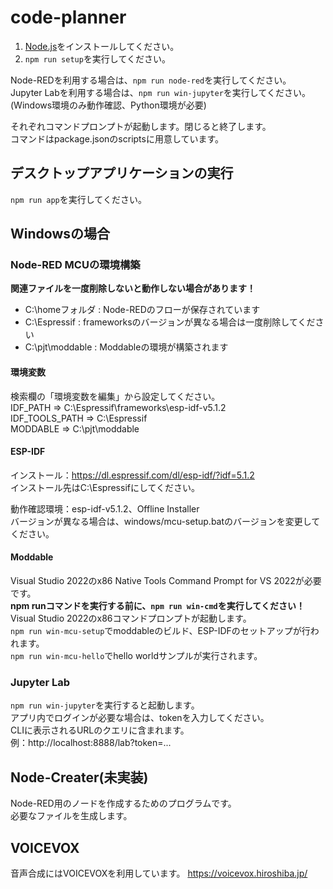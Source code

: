 # code-planner

1. [Node.js](https://nodejs.org/en)をインストールしてください。
2. `npm run setup`を実行してください。

Node-REDを利用する場合は、`npm run node-red`を実行してください。  
Jupyter Labを利用する場合は、`npm run win-jupyter`を実行してください。  
(Windows環境のみ動作確認、Python環境が必要)  

それぞれコマンドプロンプトが起動します。閉じると終了します。  
コマンドはpackage.jsonのscriptsに用意しています。  

## デスクトップアプリケーションの実行

`npm run app`を実行してください。  

## Windowsの場合

### Node-RED MCUの環境構築

**関連ファイルを一度削除しないと動作しない場合があります！** 
- C:\homeフォルダ : Node-REDのフローが保存されています
- C:\Espressif : frameworksのバージョンが異なる場合は一度削除してください
- C:\pjt\moddable : Moddableの環境が構築されます

#### 環境変数

検索欄の「環境変数を編集」から設定してください。  
IDF_PATH => C:\Espressif\frameworks\esp-idf-v5.1.2  
IDF_TOOLS_PATH => C:\Espressif  
MODDABLE => C:\pjt\moddable  

#### ESP-IDF

インストール：<https://dl.espressif.com/dl/esp-idf/?idf=5.1.2>  
インストール先はC:\Espressifにしてください。  

動作確認環境：esp-idf-v5.1.2、Offline Installer  
バージョンが異なる場合は、windows/mcu-setup.batのバージョンを変更してください。  

#### Moddable

Visual Studio 2022のx86 Native Tools Command Prompt for VS 2022が必要です。  
**npm runコマンドを実行する前に、`npm run win-cmd`を実行してください！**  
Visual Studio 2022のx86コマンドプロンプトが起動します。  
`npm run win-mcu-setup`でmoddableのビルド、ESP-IDFのセットアップが行われます。  
`npm run win-mcu-hello`でhello worldサンプルが実行されます。  

### Jupyter Lab

`npm run win-jupyter`を実行すると起動します。  
アプリ内でログインが必要な場合は、tokenを入力してください。  
CLIに表示されるURLのクエリに含まれます。  
例：http://localhost:8888/lab?token=...  

## Node-Creater(未実装)

Node-RED用のノードを作成するためのプログラムです。  
必要なファイルを生成します。  

## VOICEVOX

音声合成にはVOICEVOXを利用しています。
<https://voicevox.hiroshiba.jp/>
